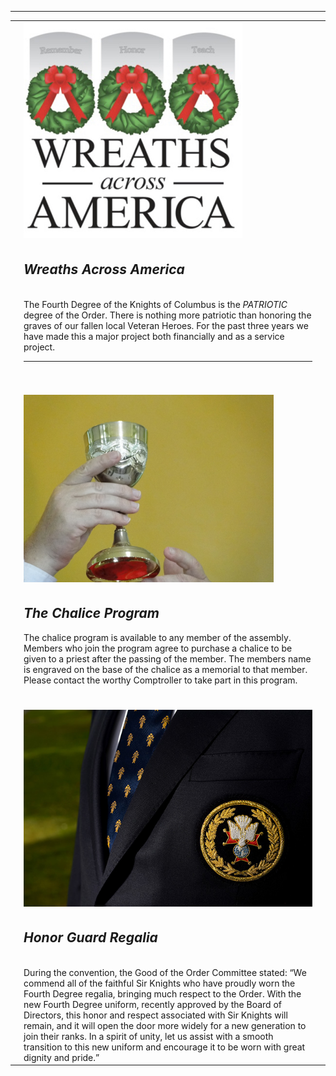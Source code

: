 <table><tr><td></td><td><img src="../assets/img/waa.jpg" width="350" alt="Wreaths Across America"></td><td></td></tr><tr><td></td><td><h2><em>Wreaths Across America</em></h2><br>
The Fourth Degree of the Knights of Columbus is the <em>PATRIOTIC</em> degree of the Order. 
There is nothing more patriotic than honoring the graves of our fallen local
Veteran Heroes. For the past three years we have made this a major project both 
financially and as a service project. <hr></td><td></td></tr><tr></tr><tr></tr><tr></tr><tr></tr><tr></tr><tr><td></td><td><br><br><img src="../assets/img/chalise2.jpg" width="400" alt="Chalice"></td><td></td></tr><tr><td></td><td><h2><em>The Chalice Program</em></h2>
      The chalice program is available to any member of the assembly. Members who join the
program agree to purchase a chalice to be given to a priest after the passing of the
member. The members name is engraved on the base of the chalice as a memorial to that
member. Please contact the worthy Comptroller to take part in this program.
</td><hr><td></td></tr><tr></tr><tr></tr><tr></tr><tr></tr><tr></tr><tr><td></td><td><br><br><img src="../assets/img/4thdeg.jpg" width="600" alt="Fourth Dregree Honor Guard Regalia"></td><td></td></tr><tr><td></td><td><h2><em>Honor Guard Regalia</em></h2><br>
    During the convention, the Good of the Order Committee stated: “We commend all of the
faithful Sir Knights who have proudly worn the Fourth Degree regalia, bringing much
respect to the Order. With the new Fourth Degree uniform, recently approved by the Board
of Directors, this honor and respect associated with Sir Knights will remain, and it will
open the door more widely for a new generation to join their ranks. In a spirit of unity,
let us assist with a smooth transition to this new uniform and encourage it to be worn
with great dignity and pride.”
</td><td></td></tr></table>

